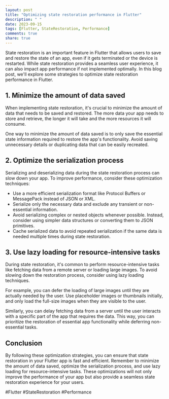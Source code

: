 ```yaml
---
layout: post
title: "Optimizing state restoration performance in Flutter"
description: " "
date: 2023-09-15
tags: [Flutter, StateRestoration, Performance]
comments: true
share: true
---
```


State restoration is an important feature in Flutter that allows users to save and restore the state of an app, even if it gets terminated or the device is restarted. While state restoration provides a seamless user experience, it can also impact app performance if not implemented optimally. In this blog post, we'll explore some strategies to optimize state restoration performance in Flutter.

## 1. Minimize the amount of data saved

When implementing state restoration, it's crucial to minimize the amount of data that needs to be saved and restored. The more data your app needs to store and retrieve, the longer it will take and the more resources it will consume.

One way to minimize the amount of data saved is to only save the essential state information required to restore the app's functionality. Avoid saving unnecessary details or duplicating data that can be easily recreated.

## 2. Optimize the serialization process

Serializing and deserializing data during the state restoration process can slow down your app. To improve performance, consider these optimization techniques:

- Use a more efficient serialization format like Protocol Buffers or MessagePack instead of JSON or XML.
- Serialize only the necessary data and exclude any transient or non-essential information.
- Avoid serializing complex or nested objects whenever possible. Instead, consider using simpler data structures or converting them to JSON primitives.
- Cache serialized data to avoid repeated serialization if the same data is needed multiple times during state restoration.

## 3. Use lazy loading for resource-intensive tasks

During state restoration, it's common to perform resource-intensive tasks like fetching data from a remote server or loading large images. To avoid slowing down the restoration process, consider using lazy loading techniques.

For example, you can defer the loading of large images until they are actually needed by the user. Use placeholder images or thumbnails initially, and only load the full-size images when they are visible to the user.

Similarly, you can delay fetching data from a server until the user interacts with a specific part of the app that requires the data. This way, you can prioritize the restoration of essential app functionality while deferring non-essential tasks.

## Conclusion

By following these optimization strategies, you can ensure that state restoration in your Flutter app is fast and efficient. Remember to minimize the amount of data saved, optimize the serialization process, and use lazy loading for resource-intensive tasks. These optimizations will not only improve the performance of your app but also provide a seamless state restoration experience for your users.

#Flutter #StateRestoration #Performance